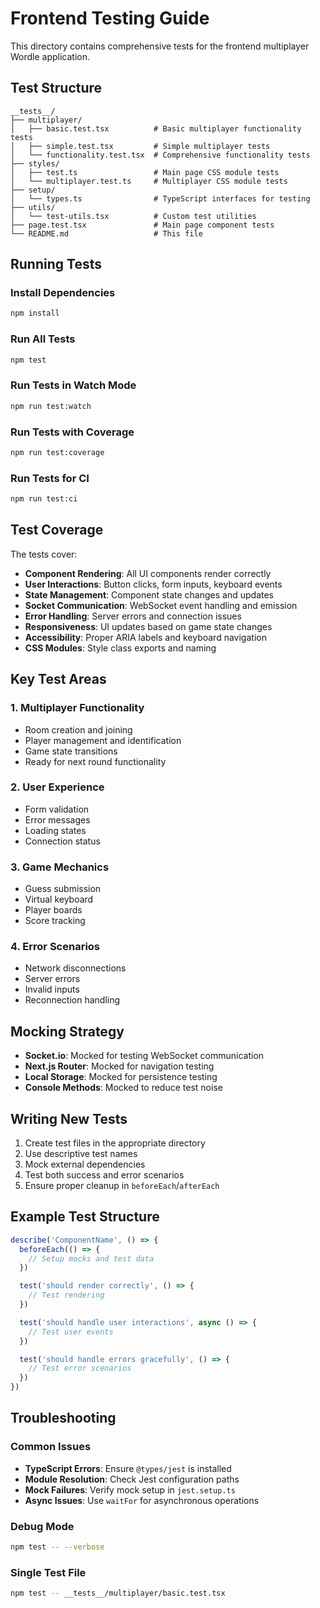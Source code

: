 # Frontend Testing Guide

This directory contains comprehensive tests for the frontend multiplayer Wordle application.

## Test Structure

```
__tests__/
├── multiplayer/
│   ├── basic.test.tsx          # Basic multiplayer functionality tests
│   ├── simple.test.tsx         # Simple multiplayer tests
│   └── functionality.test.tsx  # Comprehensive functionality tests
├── styles/
│   ├── test.ts                 # Main page CSS module tests
│   └── multiplayer.test.ts     # Multiplayer CSS module tests
├── setup/
│   └── types.ts                # TypeScript interfaces for testing
├── utils/
│   └── test-utils.tsx          # Custom test utilities
├── page.test.tsx               # Main page component tests
└── README.md                   # This file
```

## Running Tests

### Install Dependencies
```bash
npm install
```

### Run All Tests
```bash
npm test
```

### Run Tests in Watch Mode
```bash
npm run test:watch
```

### Run Tests with Coverage
```bash
npm run test:coverage
```

### Run Tests for CI
```bash
npm run test:ci
```

## Test Coverage

The tests cover:

- **Component Rendering**: All UI components render correctly
- **User Interactions**: Button clicks, form inputs, keyboard events
- **State Management**: Component state changes and updates
- **Socket Communication**: WebSocket event handling and emission
- **Error Handling**: Server errors and connection issues
- **Responsiveness**: UI updates based on game state changes
- **Accessibility**: Proper ARIA labels and keyboard navigation
- **CSS Modules**: Style class exports and naming

## Key Test Areas

### 1. Multiplayer Functionality
- Room creation and joining
- Player management and identification
- Game state transitions
- Ready for next round functionality

### 2. User Experience
- Form validation
- Error messages
- Loading states
- Connection status

### 3. Game Mechanics
- Guess submission
- Virtual keyboard
- Player boards
- Score tracking

### 4. Error Scenarios
- Network disconnections
- Server errors
- Invalid inputs
- Reconnection handling

## Mocking Strategy

- **Socket.io**: Mocked for testing WebSocket communication
- **Next.js Router**: Mocked for navigation testing
- **Local Storage**: Mocked for persistence testing
- **Console Methods**: Mocked to reduce test noise

## Writing New Tests

1. Create test files in the appropriate directory
2. Use descriptive test names
3. Mock external dependencies
4. Test both success and error scenarios
5. Ensure proper cleanup in `beforeEach`/`afterEach`

## Example Test Structure

```typescript
describe('ComponentName', () => {
  beforeEach(() => {
    // Setup mocks and test data
  })

  test('should render correctly', () => {
    // Test rendering
  })

  test('should handle user interactions', async () => {
    // Test user events
  })

  test('should handle errors gracefully', () => {
    // Test error scenarios
  })
})
```

## Troubleshooting

### Common Issues
- **TypeScript Errors**: Ensure `@types/jest` is installed
- **Module Resolution**: Check Jest configuration paths
- **Mock Failures**: Verify mock setup in `jest.setup.ts`
- **Async Issues**: Use `waitFor` for asynchronous operations

### Debug Mode
```bash
npm test -- --verbose
```

### Single Test File
```bash
npm test -- __tests__/multiplayer/basic.test.tsx
``` 